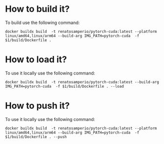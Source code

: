 # How to build it?
To build use the following command:
```
docker buildx build  -t renatosamperio/pytorch-cuda:latest --platform linux/amd64,linux/arm64 --build-arg IMG_PATH=pytorch-cuda  -f $1/build/Dockerfile . 
```

# How to load it?
To use it locally use the following command:
```
docker buildx build  -t renatosamperio/pytorch-cuda:latest --build-arg IMG_PATH=pytorch-cuda  -f $1/build/Dockerfile . --load 
```

# How to push it?
To use it locally use the following command:
```
docker buildx build  -t renatosamperio/pytorch-cuda:latest --platform linux/amd64,linux/arm64 --build-arg IMG_PATH=pytorch-cuda  -f $1/build/Dockerfile . --push
```